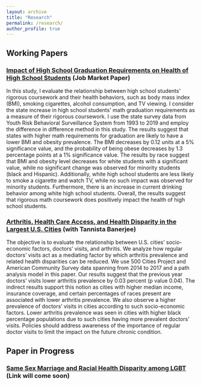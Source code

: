 ```yaml
---
layout: archive
title: "Research"
permalink: /research/
author_profile: true
---
```


## Working Papers

### [Impact of High School Graduation Requirements on Health of High School Students](https://github.com/kanekarsanket/kanekarsanket.github.io/raw/master/files/PocilyImpactBMI.pdf) (Job Market Paper)

In this study, I evaluate the relationship between high school students' rigorous coursework and their health behaviors, such as body mass index (BMI), smoking cigarettes, alcohol consumption, and TV viewing. I consider the state increase in high school students' math graduation requirements as a measure of their rigorous coursework. I use the state survey data from Youth Risk Behavioral Surveillance System from 1993 to 2019 and employ the difference in difference method in this study. The results suggest that states with higher math requirements for graduation are likely to have a lower BMI and obesity prevalence. The BMI decreases by 0.12 units at a 5% significance value, and the probability of being obese decreases by 1.3 percentage points at a 1% significance value. The results by race suggest that BMI and obesity level decreases for white students with a significant value, while no significant change was observed for minority students (black and Hispanic). Additionally, white high school students are less likely to smoke a cigarette and watch TV, while no such impact was observed for minority students. Furthermore, there is an increase in current drinking behavior among white high school students. Overall, the results suggest that rigorous math coursework does positively impact the health of high school students.

### [Arthritis, Health Care Access, and Health Disparity in the Largest U.S. Cities](https://github.com/kanekarsanket/kanekarsanket.github.io/raw/master/files/ManuscriptHealthAndPlace.pdf) (with Tannista Banerjee)

The objective is to evaluate the relationship between U.S. cities’ socio-economic factors, doctors’ visits, and arthritis. We analyze how regular doctors’ visits act as a mediating factor by which arthritis prevalence and related health disparities can be reduced. We use 500 Cities Project and American Community Survey data spanning from 2014 to 2017 and a path analysis model in this paper. Our results suggest that the previous year doctors’ visits lower arthritis prevalence by 0.03 percent (p value 0.04). The indirect results support this notion as cities with higher median income, insurance coverage, and certain percentages of races present are associated with lower arthritis prevalence. We also observe a higher prevalence of doctors’ visits in cities according to such socio-economic factors. Lower arthritis prevalence was seen in cities with higher black percentage populations due to such cities having more prevalent doctors’ visits. Policies should address awareness of the importance of regular doctor visits to limit the impact on the future chronic condition.

## Paper in Progress

### [Same Sex Marriage and Racial Health Disparity among LGBT](https://github.com/kanekarsanket/kanekarsanket.github.io/raw/master/files/) (Link will come soon)
